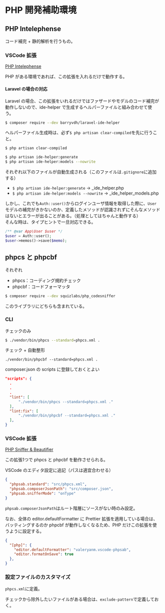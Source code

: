 # PHP 開発補助環境

## PHP Intelephense
コード補完 + 静的解析を行うもの。

### VSCode 拡張
[PHP Intelephense](https://marketplace.visualstudio.com/items?itemName=bmewburn.vscode-intelephense-client)

PHP がある環境であれば、この拡張を入れるだけで動作する。

#### Laravel の場合の対応
Laravel の場合、この拡張をいれるだけではファザードやモデルのコード補完が動作しないので、ide-helper で生成するヘルパーファイルと組み合わせて使う。
```bash
$ composer require --dev barryvdh/laravel-ide-helper
```

ヘルパーファイル生成時は、必ず`$ php artisan clear-compiled`を先に行うこと。
```bash
$ php artisan clear-compiled

$ php artisan ide-helper:generate
$ php artisan ide-helper:models --nowrite
```

それぞれ以下のファイルが自動生成される（このファイルは`.gitignore`に追加する）  
- `$ php artisan ide-helper:generate` → _ide_helper.php
- `$ php artisan ide-helper:models --nowrite` → _ide_helper_models.php

しかし、これでも`Auth::user()`からログインユーザ情報を取得した際に、`User`モデルの補完がきかないのか、定義したメソッドが認識されずにそんなメソッドはないとエラーが出ることがある。（処理としてはちゃんと動作する）  
そんな時は、タイプヒントで一旦対応できる。
```php
/** @var App\User $user */
$user = Auth::user();
$user->memos()->save($memo);
```

## phpcs と phpcbf
それぞれ
- phpcs：コーディング規約チェック
- phpcbf：コードフォーマッタ

```bash
$ composer require --dev squizlabs/php_codesniffer
```
このライブラリにどちらも含まれている。

### CLI
チェックのみ
```bash
$ ./vendor/bin/phpcs --standard=phpcs.xml .
```

チェック + 自動整形
```
./vendor/bin/phpcbf --standard=phpcs.xml .
```

composer.json の scripts に登録しておくとよい
```json
"scripts": {
  .
  .
  .
  "lint": [
      "./vendor/bin/phpcs --standard=phpcs.xml ."
  ],
  "lint:fix": [
      "./vendor/bin/phpcbf --standard=phpcs.xml ."
  ],
}
```

### VSCode 拡張
[PHP Sniffer & Beautifier](https://marketplace.visualstudio.com/items?itemName=ValeryanM.vscode-phpsab)

この拡張1つで phpcs と phpcbf を動作させられる。

VSCode のエディタ設定に追記（パスは適宜合わせる）
```json
{
  "phpsab.standard": "src/phpcs.xml",
  "phpsab.composerJsonPath": "src/composer.json",
  "phpsab.snifferMode": "onType"
}
```
`phpsab.composerJsonPath`はルート階層にソースがない時のみ設定。

なお、全体の editor.defaultFormatter に Prettier 拡張を適用している場合は、バッティングするのか phpcbf が動作しなくなるため、PHP だけこの拡張を使うように設定する。
```json
{
  "[php]": {
    "editor.defaultFormatter": "valeryanm.vscode-phpsab",
    "editor.formatOnSave": true
  },
}
```

### 設定ファイルのカスタマイズ
`phpcs.xml`に定義。

チェックから除外したいファイルがある場合は、`exclude-pattern`で定義しておく。
